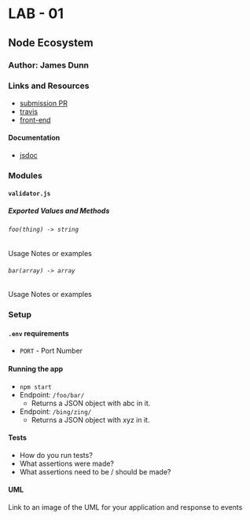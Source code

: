 # LAB - 01

## Node Ecosystem

### Author: James Dunn

### Links and Resources
* [submission PR](http://xyz.com)
* [travis](http://xyz.com)
* [front-end](http://xyz.com)

#### Documentation
* [jsdoc](http://xyz.com)

### Modules
#### `validator.js`

##### Exported Values and Methods
###### `foo(thing) -> string`

Usage Notes or examples
###### `bar(array) -> array`

Usage Notes or examples

### Setup
#### `.env` requirements
* `PORT` - Port Number

#### Running the app
* `npm start`
* Endpoint: `/foo/bar/`
  * Returns a JSON object with abc in it.
* Endpoint: `/bing/zing/`
  * Returns a JSON object with xyz in it.
  
#### Tests
* How do you run tests?
* What assertions were made?
* What assertions need to be / should be made?

#### UML
Link to an image of the UML for your application and response to events
